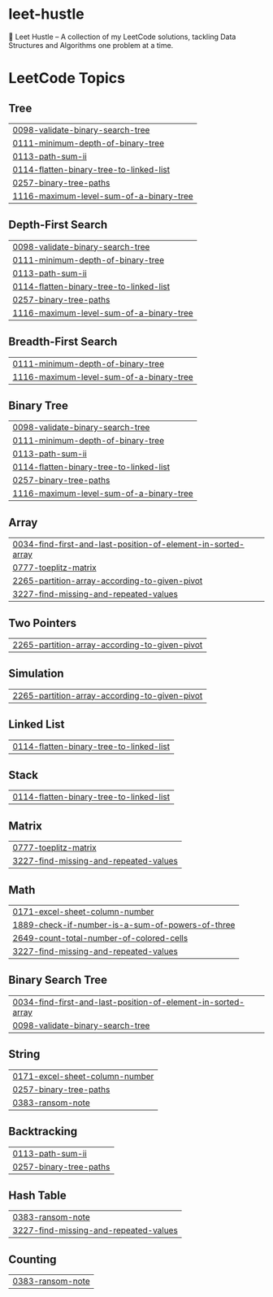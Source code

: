 # leet-hustle
🚀 Leet Hustle – A collection of my LeetCode solutions, tackling Data Structures and Algorithms one problem at a time.

<!---LeetCode Topics Start-->
# LeetCode Topics
## Tree
|  |
| ------- |
| [0098-validate-binary-search-tree](https://github.com/sahilz/leet-hustle/tree/master/0098-validate-binary-search-tree) |
| [0111-minimum-depth-of-binary-tree](https://github.com/sahilz/leet-hustle/tree/master/0111-minimum-depth-of-binary-tree) |
| [0113-path-sum-ii](https://github.com/sahilz/leet-hustle/tree/master/0113-path-sum-ii) |
| [0114-flatten-binary-tree-to-linked-list](https://github.com/sahilz/leet-hustle/tree/master/0114-flatten-binary-tree-to-linked-list) |
| [0257-binary-tree-paths](https://github.com/sahilz/leet-hustle/tree/master/0257-binary-tree-paths) |
| [1116-maximum-level-sum-of-a-binary-tree](https://github.com/sahilz/leet-hustle/tree/master/1116-maximum-level-sum-of-a-binary-tree) |
## Depth-First Search
|  |
| ------- |
| [0098-validate-binary-search-tree](https://github.com/sahilz/leet-hustle/tree/master/0098-validate-binary-search-tree) |
| [0111-minimum-depth-of-binary-tree](https://github.com/sahilz/leet-hustle/tree/master/0111-minimum-depth-of-binary-tree) |
| [0113-path-sum-ii](https://github.com/sahilz/leet-hustle/tree/master/0113-path-sum-ii) |
| [0114-flatten-binary-tree-to-linked-list](https://github.com/sahilz/leet-hustle/tree/master/0114-flatten-binary-tree-to-linked-list) |
| [0257-binary-tree-paths](https://github.com/sahilz/leet-hustle/tree/master/0257-binary-tree-paths) |
| [1116-maximum-level-sum-of-a-binary-tree](https://github.com/sahilz/leet-hustle/tree/master/1116-maximum-level-sum-of-a-binary-tree) |
## Breadth-First Search
|  |
| ------- |
| [0111-minimum-depth-of-binary-tree](https://github.com/sahilz/leet-hustle/tree/master/0111-minimum-depth-of-binary-tree) |
| [1116-maximum-level-sum-of-a-binary-tree](https://github.com/sahilz/leet-hustle/tree/master/1116-maximum-level-sum-of-a-binary-tree) |
## Binary Tree
|  |
| ------- |
| [0098-validate-binary-search-tree](https://github.com/sahilz/leet-hustle/tree/master/0098-validate-binary-search-tree) |
| [0111-minimum-depth-of-binary-tree](https://github.com/sahilz/leet-hustle/tree/master/0111-minimum-depth-of-binary-tree) |
| [0113-path-sum-ii](https://github.com/sahilz/leet-hustle/tree/master/0113-path-sum-ii) |
| [0114-flatten-binary-tree-to-linked-list](https://github.com/sahilz/leet-hustle/tree/master/0114-flatten-binary-tree-to-linked-list) |
| [0257-binary-tree-paths](https://github.com/sahilz/leet-hustle/tree/master/0257-binary-tree-paths) |
| [1116-maximum-level-sum-of-a-binary-tree](https://github.com/sahilz/leet-hustle/tree/master/1116-maximum-level-sum-of-a-binary-tree) |
## Array
|  |
| ------- |
| [0034-find-first-and-last-position-of-element-in-sorted-array](https://github.com/sahilz/leet-hustle/tree/master/0034-find-first-and-last-position-of-element-in-sorted-array) |
| [0777-toeplitz-matrix](https://github.com/sahilz/leet-hustle/tree/master/0777-toeplitz-matrix) |
| [2265-partition-array-according-to-given-pivot](https://github.com/sahilz/leet-hustle/tree/master/2265-partition-array-according-to-given-pivot) |
| [3227-find-missing-and-repeated-values](https://github.com/sahilz/leet-hustle/tree/master/3227-find-missing-and-repeated-values) |
## Two Pointers
|  |
| ------- |
| [2265-partition-array-according-to-given-pivot](https://github.com/sahilz/leet-hustle/tree/master/2265-partition-array-according-to-given-pivot) |
## Simulation
|  |
| ------- |
| [2265-partition-array-according-to-given-pivot](https://github.com/sahilz/leet-hustle/tree/master/2265-partition-array-according-to-given-pivot) |
## Linked List
|  |
| ------- |
| [0114-flatten-binary-tree-to-linked-list](https://github.com/sahilz/leet-hustle/tree/master/0114-flatten-binary-tree-to-linked-list) |
## Stack
|  |
| ------- |
| [0114-flatten-binary-tree-to-linked-list](https://github.com/sahilz/leet-hustle/tree/master/0114-flatten-binary-tree-to-linked-list) |
## Matrix
|  |
| ------- |
| [0777-toeplitz-matrix](https://github.com/sahilz/leet-hustle/tree/master/0777-toeplitz-matrix) |
| [3227-find-missing-and-repeated-values](https://github.com/sahilz/leet-hustle/tree/master/3227-find-missing-and-repeated-values) |
## Math
|  |
| ------- |
| [0171-excel-sheet-column-number](https://github.com/sahilz/leet-hustle/tree/master/0171-excel-sheet-column-number) |
| [1889-check-if-number-is-a-sum-of-powers-of-three](https://github.com/sahilz/leet-hustle/tree/master/1889-check-if-number-is-a-sum-of-powers-of-three) |
| [2649-count-total-number-of-colored-cells](https://github.com/sahilz/leet-hustle/tree/master/2649-count-total-number-of-colored-cells) |
| [3227-find-missing-and-repeated-values](https://github.com/sahilz/leet-hustle/tree/master/3227-find-missing-and-repeated-values) |
## Binary Search Tree
|  |
| ------- |
| [0034-find-first-and-last-position-of-element-in-sorted-array](https://github.com/sahilz/leet-hustle/tree/master/0034-find-first-and-last-position-of-element-in-sorted-array) |
| [0098-validate-binary-search-tree](https://github.com/sahilz/leet-hustle/tree/master/0098-validate-binary-search-tree) |
## String
|  |
| ------- |
| [0171-excel-sheet-column-number](https://github.com/sahilz/leet-hustle/tree/master/0171-excel-sheet-column-number) |
| [0257-binary-tree-paths](https://github.com/sahilz/leet-hustle/tree/master/0257-binary-tree-paths) |
| [0383-ransom-note](https://github.com/sahilz/leet-hustle/tree/master/0383-ransom-note) |
## Backtracking
|  |
| ------- |
| [0113-path-sum-ii](https://github.com/sahilz/leet-hustle/tree/master/0113-path-sum-ii) |
| [0257-binary-tree-paths](https://github.com/sahilz/leet-hustle/tree/master/0257-binary-tree-paths) |
## Hash Table
|  |
| ------- |
| [0383-ransom-note](https://github.com/sahilz/leet-hustle/tree/master/0383-ransom-note) |
| [3227-find-missing-and-repeated-values](https://github.com/sahilz/leet-hustle/tree/master/3227-find-missing-and-repeated-values) |
## Counting
|  |
| ------- |
| [0383-ransom-note](https://github.com/sahilz/leet-hustle/tree/master/0383-ransom-note) |
<!---LeetCode Topics End-->